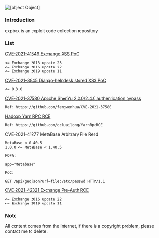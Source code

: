 ![[object Object]](https://socialify.git.ci/0x0021h/expbox/image?description=1&name=1&stargazers=1&theme=Light)

### Introduction
expbox is an exploit code collection repository


### List
[CVE-2021-41349 Exchange XSS PoC](https://github.com/0x0021h/expbox/blob/main/cve-2021-41349-poc.py)
```
<= Exchange 2013 update 23
<= Exchange 2016 update 22
<= Exchange 2019 update 11
```
[CVE-2021–3945 Django-helpdesk stored XSS PoC](https://github.com/0x0021h/expbox/blob/main/cve-2021%E2%80%933945-poc.txt)
```
<= 0.3.0
```

[CVE-2021-37580 Apache ShenYu 2.3.0/2.4.0 authentication bypass](https://github.com/0x0021h/expbox/blob/main/cve-2021-37580-poc.py)
```
Ref: https://github.com/fengwenhua/CVE-2021-37580
```


[Hadoop Yarn RPC RCE](https://github.com/0x0021h/expbox/blob/main/Hadoop%20Yarn%20RPC%20RCE.md)
```
Ref: https://github.com/cckuailong/YarnRpcRCE
```

[CVE-2021-41277 MetaBase Arbitrary File Read](https://github.com/0x0021h/expbox/blob/main/CVE-2021-41277.yaml)
```
MetaBase < 0.40.5
1.0.0 <= MetaBase < 1.40.5

FOFA:

app="Metabase"

PoC:

GET /api/geojson?url=file:/etc/passwd HTTP/1.1
```

[CVE-2021-42321 Exchange Pre-Auth RCE](https://github.com/0x0021h/expbox/blob/main/CVE-2021-42321.py)
```
<= Exchange 2016 update 22
<= Exchange 2019 update 11
```

### Note

All content comes from the Internet, if there is a copyright problem, please contact me to delete.
